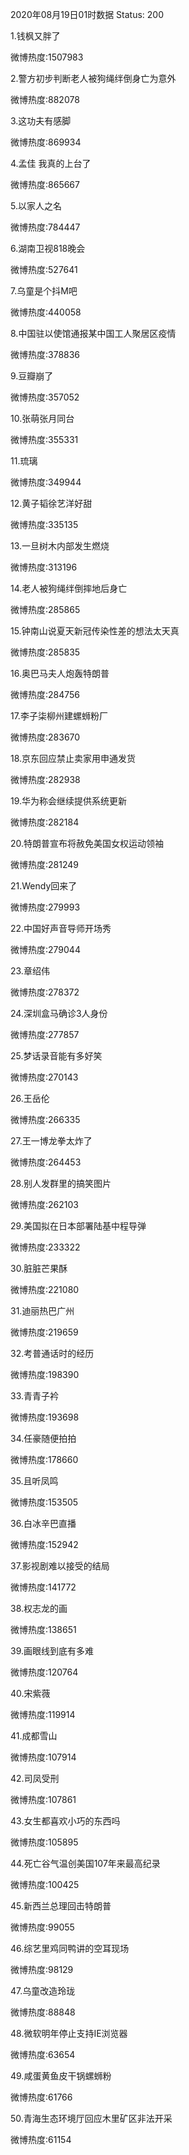 2020年08月19日01时数据
Status: 200

1.钱枫又胖了

微博热度:1507983

2.警方初步判断老人被狗绳绊倒身亡为意外

微博热度:882078

3.这功夫有感脚

微博热度:869934

4.孟佳 我真的上台了

微博热度:865667

5.以家人之名

微博热度:784447

6.湖南卫视818晚会

微博热度:527641

7.乌童是个抖M吧

微博热度:440058

8.中国驻以使馆通报某中国工人聚居区疫情

微博热度:378836

9.豆瓣崩了

微博热度:357052

10.张萌张月同台

微博热度:355331

11.琉璃

微博热度:349944

12.黄子韬徐艺洋好甜

微博热度:335135

13.一旦树木内部发生燃烧

微博热度:313196

14.老人被狗绳绊倒摔地后身亡

微博热度:285865

15.钟南山说夏天新冠传染性差的想法太天真

微博热度:285835

16.奥巴马夫人炮轰特朗普

微博热度:284756

17.李子柒柳州建螺蛳粉厂

微博热度:283670

18.京东回应禁止卖家用申通发货

微博热度:282938

19.华为称会继续提供系统更新

微博热度:282184

20.特朗普宣布将赦免美国女权运动领袖

微博热度:281249

21.Wendy回来了

微博热度:279993

22.中国好声音导师开场秀

微博热度:279044

23.章绍伟

微博热度:278372

24.深圳盒马确诊3人身份

微博热度:277857

25.梦话录音能有多好笑

微博热度:270143

26.王岳伦

微博热度:266335

27.王一博龙拳太炸了

微博热度:264453

28.别人发群里的搞笑图片

微博热度:262103

29.美国拟在日本部署陆基中程导弹

微博热度:233322

30.脏脏芒果酥

微博热度:221080

31.迪丽热巴广州

微博热度:219659

32.考普通话时的经历

微博热度:198390

33.青青子衿

微博热度:193698

34.任豪随便拍拍

微博热度:178660

35.且听凤鸣

微博热度:153505

36.白冰辛巴直播

微博热度:152942

37.影视剧难以接受的结局

微博热度:141772

38.权志龙的画

微博热度:138651

39.画眼线到底有多难

微博热度:120764

40.宋紫薇

微博热度:119914

41.成都雪山

微博热度:107914

42.司凤受刑

微博热度:107861

43.女生都喜欢小巧的东西吗

微博热度:105895

44.死亡谷气温创美国107年来最高纪录

微博热度:100425

45.新西兰总理回击特朗普

微博热度:99055

46.综艺里鸡同鸭讲的空耳现场

微博热度:98129

47.乌童改造玲珑

微博热度:88848

48.微软明年停止支持IE浏览器

微博热度:63654

49.咸蛋黄鱼皮干锅螺蛳粉

微博热度:61766

50.青海生态环境厅回应木里矿区非法开采

微博热度:61154

